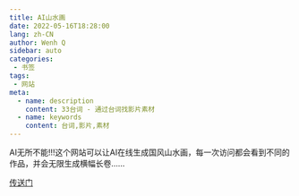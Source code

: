 ```yaml
---
title: AI山水画
date: 2022-05-16T18:28:00
lang: zh-CN
author: Wenh Q
sidebar: auto
categories:
 - 书签
tags:
 - 网站
meta:
  - name: description
    content: 33台词 - 通过台词找影片素材
  - name: keywords
    content: 台词,影片,素材
---
```


AI无所不能!!!这个网站可以让AI在线生成国风山水画，每一次访问都会看到不同的作品，并会无限生成横幅长卷……

[传送门](http://shan-shui-inf.lingdong.works/)